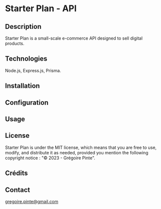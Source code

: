 # Starter Plan - API

## Description

Starter Plan is a small-scale e-commerce API designed to sell digital products.

## Technologies

Node.js, Express.js, Prisma.

## Installation

## Configuration

## Usage

## License

Starter Plan is under the MIT license, which means that you are free to use, modify, and distribute it as needed, provided you mention the following copyright notice : "© 2023 - Grégoire Pinte".

## Crédits

## Contact

gregoire.pinte@gmail.com
